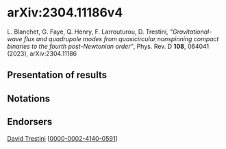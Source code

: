 # arXiv:2304.11186v4

L. Blanchet, G. Faye, Q. Henry, F. Larrouturou, D. Trestini, *"Gravitational-wave flux and quadrupole modes from quasicircular nonspinning compact binaries to the fourth post-Newtonian order"*, Phys. Rev. D **108**, 064041 (2023), arXiv:2304.11186

## Presentation of results

## Notations

## Endorsers

[David Trestini](https://github.com/davidtrestini) [[0000-0002-4140-0591](https://orcid.org/0000-0002-4140-0591)]
